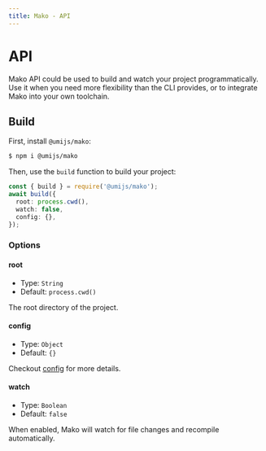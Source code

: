 ```yaml
---
title: Mako - API
---
```


# API

Mako API could be used to build and watch your project programmatically. Use it when you need more flexibility than the CLI provides, or to integrate Mako into your own toolchain.

## Build

First, install `@umijs/mako`:

```bash
$ npm i @umijs/mako
```

Then, use the `build` function to build your project:

```ts
const { build } = require('@umijs/mako');
await build({
  root: process.cwd(),
  watch: false,
  config: {},
});
```

### Options

#### root

- Type: `String`
- Default: `process.cwd()`

The root directory of the project.

#### config

- Type: `Object`
- Default: `{}`

Checkout [config](./config) for more details.

#### watch

- Type: `Boolean`
- Default: `false`

When enabled, Mako will watch for file changes and recompile automatically.

